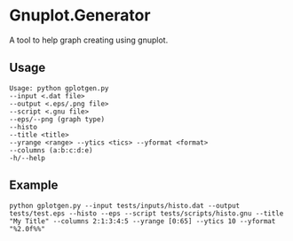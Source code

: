 # Gnuplot.Generator

A tool to help graph creating using gnuplot.

## Usage

```
Usage: python gplotgen.py
--input <.dat file>
--output <.eps/.png file>
--script <.gnu file>
--eps/--png (graph type)
--histo
--title <title>
--yrange <range> --ytics <tics> --yformat <format>
--columns (a:b:c:d:e)
-h/--help
```

## Example

```
python gplotgen.py --input tests/inputs/histo.dat --output tests/test.eps --histo --eps --script tests/scripts/histo.gnu --title "My Title" --columns 2:1:3:4:5 --yrange [0:65] --ytics 10 --yformat "%2.0f%%"
```
